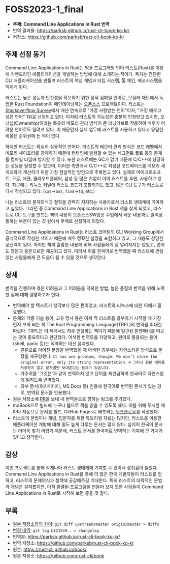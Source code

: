 # FOSS2023-1_final

- **주제: Command Line Applications in Rust 번역**
- 번역 결과물: https://parksb.github.io/rust-cli-book-ko-kr/
- 저장소: https://github.com/parksb/rust-cli-book-ko-kr

## 주제 선정 동기

Command Line Applications in Rust는 범용 프로그래밍 언어 러스트(Rust)를 이용해 커맨드라인 애플리케이션을 개발하는 방법에 대해 소개하는 책이다. 독자는 간단한 CLI 애플리케이션을 만들며 러스트의 핵심 개념과 타입 시스템, 툴 체인, 에코시스템을 익히게 된다.

러스트는 높은 성능과 안전성을 확보하기 위한 정적 컴파일 언어로, 모질라 재단에서 독립한 Rust Foundation이 메인테이닝하는 [오픈소스](https://github.com/rust-lang/rust) 프로젝트이다. 러스트는 [Stackoverflow Survey](https://survey.stackoverflow.co/2022/#most-loved-dreaded-and-wanted-language-love-dread)에서 매년 연속으로 "가장 사랑받는 언어"이자, "가장 배우고 싶은 언어" 1위로 선정되고 있다. 이처럼 러스트의 가능성은 충분히 인정받고 있지만, 오너십(Ownership)이라는 특유의 메모리 관리 방식이 큰 러닝커브로 작용하여 배우기 어려운 언어로도 알려져 있다. 이 때문인지 실제 업무에 러스트를 사용하고 있다고 응답한 비율은 순위권에 든 적이 없다.

하지만 러스트는 확실히 실용적인 언어다. 러스트의 메모리 관리 방식은 코드 레벨에서 메모리 세이프티를 강제하기 때문에 런타임에 발생할 수 있는 세그먼트 폴트 등의 문제를 컴파일 타임에 방지할 수 있다. 또한 러스트에는 GC가 없기 때문에 C/C++에 상당하는 성능을 달성할 수 있으며, 이러한 측면에서 C/C++로 작성된 코드베이스를 메모리 세이프하게 개선하기 위한 가장 현실적인 방안으로 주목받고 있다. 실제로 마이크로소프트, 구글, 애플, 클라우드플레어, 삼성 등 많은 기업이 이미 러스트를 후원, 사용하고 있다. 최근에는 리눅스 커널에 러스트 코드가 포함되기도 했고, 많은 CLI 도구가 러스트로 다시 작성되고 있다. (`cat`→`bat`, `find`→`fd`, etc.)

나는 러스트의 문제의식과 철학을 강력히 지지하는 사용자로서 러스트 생태계에 기여하고 싶었다. 그러던 중 Command Line Applications in Rust 책을 찾게 되었고, 러스트로 CLI 도구를 만드는 책의 내용이 오픈소스SW입문 수업에서 배운 내용과도 일맥상통하는 부분이 있는 것 같아서 주제로 선정하게 되었다.

Command Line Applications in Rust는 러스트 코어팀의 CLI Working Group에서 공식적으로 작성한 책이기 때문에 매우 정확한 설명을 포함하고 있고, 그 내용도 상당한 공신력이 있다. 하지만 책의 훌륭한 내용에 비해 사람들에게 잘 알려지지는 않았고, 언어도 영문과 중문으로만 제공되고 있다. 따라서 이를 한국어로 번역했을 때 러스트에 관심 있는 사람들에게 큰 도움이 될 수 있을 것으로 생각한다.

## 상세

번역을 진행하며 겪은 어려움과 그 어려움을 극복한 방법, 높은 품질의 번역을 위해 노력한 점에 대해 설명하고자 한다.

- 번역해야 할 텍스트가 생각보다 많은 편이었고, 러스트와 리눅스에 대한 이해가 필요했다.
- 문체와 각종 기술 용어, 고유 명사 등은 이제 막 러스트를 공부하기 시작할 때 가장 먼저 보게 되는 책 The Rust Programming Language(TRPL)의 번역을 최대한 따랐다. TRPL은 이 책에서도 자주 인용하는 책이기 때문에 일관된 톤앤매너를 따르는 것이 중요하다고 판단했다. 어색한 번역투를 지양하고, 원어로 통용되는 용어(shell, panic 등)는 직역하는 대신 음차했다.
  - 콜론으로 이어진 문장을 번역했을 때 어색한 경우에는 자연스러운 방식으로 문장을 재구성했다: `It has one problem, though: We don’t store the original error, only its string representation.`→ `그러나 원본 에러를 저장하지 않고 문자열만 보여준다는 문제가 있습니다.`
  - 가주어를 '그것은'과 같이 번역하지 않고 단어를 재언급하여 한국어로 자연스럽게 읽히도록 번역했다.
  - 외부 문서(위키피디아, MS Docs 등) 인용에 한국어로 번역된 문서가 있는 경우, 번역된 문서를 인용했다.
- 원본 저장소에 [PR](https://github.com/rust-cli/book/pull/219)을 보내 내 번역본으로 향하는 링크를 추가했다.
- mdBook으로 빌드해 누구나 웹으로 책을 읽을 수 있도록 했다. 이를 위해 푸시할 때마다 자동으로 문서를 빌드, GitHub Pages로 배포하는 [워크플로우](https://github.com/parksb/rust-cli-book-ko-kr/blob/master/.github/workflows/deploy.yml)를 작성했다.
- 러스트의 문법이나 개념, 입문자를 위한 튜토리얼 자료는 많지만, 러스트를 이용한 애플리케이션 개발에 대해 밀도 높게 다루는 문서는 많지 않다. 심지어 한국어 문서는 더더욱 찾기 어렵기 때문에, 러스트 문서를 한국어로 번역하는 기여에 큰 가치가 있다고 생각한다.

## 감상

이번 프로젝트를 통해 작게나마 러스트 생태계에 기여할 수 있어서 성취감이 들었다. Command Line Applications in Rust를 통해 더 많은 한국 개발자들이 러스트를 접하고, 러스트의 문제의식과 철학에 공감해주길 기대한다. 특히 러스트의 대략적인 문법과 개념은 살펴봤지만, 아직 완결된 프로그램을 만들어 보지 못한 사람들이 Command Line Applications in Rust로 시작해 보면 좋을 것 같다.

## 부록

- [원본 저장소와의 차이](diffs): `git diff upstream/master origin/master > diffs`
- [변경 내역](changelog): `git log b121539.. > changelog`
- 번역본: https://parksb.github.io/rust-cli-book-ko-kr/
- 번역 저장소: https://github.com/parksb/rust-cli-book-ko-kr
- 원본: https://rust-cli.github.io/book/
- 원본 저장소: https://github.com/rust-cli/book
